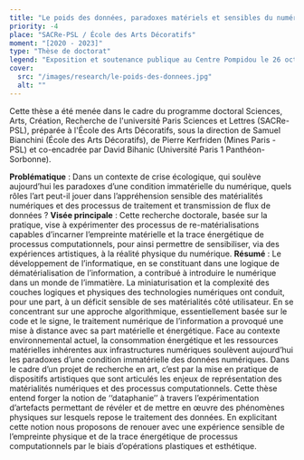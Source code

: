 ```yaml
---
title: "Le poids des données, paradoxes matériels et sensibles du numérique"
priority: -4
place: "SACRe-PSL / École des Arts Décoratifs"
moment: "[2020 - 2023]"
type: "Thèse de doctorat"
legend: "Exposition et soutenance publique au Centre Pompidou le 26 octobre 2023."
cover:
  src: "/images/research/le-poids-des-donnees.jpg"
  alt: ""
---
```


Cette thèse a été menée dans le cadre du programme doctoral Sciences, Arts, Création, Recherche de l'université Paris Sciences et Lettres (SACRe- PSL), préparée à l'École des Arts Décoratifs, sous la direction de Samuel Bianchini (École des Arts Décoratifs), de Pierre Kerfriden (Mines Paris - PSL) et co-encadrée par David Bihanic (Université Paris 1 Panthéon-Sorbonne).

**Problématique** : Dans un contexte de crise écologique, qui soulève aujourd’hui les paradoxes d’une condition immatérielle du numérique, quels rôles l’art peut-il jouer dans l’appréhension sensible des matérialités numériques et des processus de traitement et transmission de flux de données ?
**Visée principale** : Cette recherche doctorale, basée sur la pratique, vise à expérimenter des processus de re-matérialisations capables d’incarner l’empreinte matérielle et la trace énergétique de processus computationnels, pour ainsi permettre de sensibiliser, via des expériences artistiques, à la réalité physique du numérique.
**Résumé** : Le développement de l’informatique, en se constituant dans une logique de dématérialisation de l’information, a contribué à introduire le numérique dans un monde de l’immatière. La miniaturisation et la complexité des couches logiques et physiques des technologies numériques ont conduit, pour une part, à un déficit sensible de ses matérialités côté utilisateur. En se concentrant sur une approche algorithmique, essentiellement basée sur le code et le signe, le traitement numérique de l’information a provoqué une mise à distance avec sa part matérielle et énergétique. Face au contexte environnemental actuel, la consommation énergétique et les ressources matérielles inhérentes aux infrastructures numériques soulèvent aujourd’hui les paradoxes d’une condition immatérielle des données numériques.
Dans le cadre d’un projet de recherche en art, c’est par la mise en pratique de dispositifs artistiques que sont articulés les enjeux de représentation des matérialités numériques et des processus computationnels. Cette thèse entend forger la notion de ‘‘dataphanie’’ à travers l’expérimentation d’artefacts permettant de révéler et de mettre en œuvre des phénomènes physiques sur lesquels repose le traitement des données. En explicitant cette notion nous proposons de renouer avec une expérience sensible de l’empreinte physique et de la trace énergétique de processus computationnels par le biais d’opérations plastiques et esthétique.

